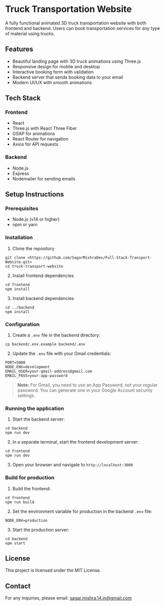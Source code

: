 #  Truck Transportation Website

A fully functional animated 3D truck transportation website with both frontend and backend. Users can book transportation services for any type of material using trucks.

## Features

- Beautiful landing page with 3D truck animations using Three.js
- Responsive design for mobile and desktop
- Interactive booking form with validation
- Backend server that sends booking data to your email
- Modern UI/UX with smooth animations

## Tech Stack

### Frontend
- React
- Three.js with React Three Fiber
- GSAP for animations
- React Router for navigation
- Axios for API requests

### Backend
- Node.js
- Express
- Nodemailer for sending emails

## Setup Instructions

### Prerequisites
- Node.js (v14 or higher)
- npm or yarn

### Installation

1. Clone the repository
```
git clone <https://github.com/SagarMishraDev/Full-Stack-Transport-Website.git>
cd truck-transport-website
```

2. Install frontend dependencies
```
cd frontend
npm install
```

3. Install backend dependencies
```
cd ../backend
npm install
```

### Configuration

1. Create a `.env` file in the backend directory:
```
cp backend/.env.example backend/.env
```

2. Update the `.env` file with your Gmail credentials:
```
PORT=5000
NODE_ENV=development
EMAIL_USER=your-gmail-address@gmail.com
EMAIL_PASS=your-app-password
```

> **Note:** For Gmail, you need to use an App Password, not your regular password. You can generate one in your Google Account security settings.

### Running the application

1. Start the backend server:
```
cd backend
npm run dev
```

2. In a separate terminal, start the frontend development server:
```
cd frontend
npm run dev
```

3. Open your browser and navigate to `http://localhost:3000`

### Build for production

1. Build the frontend:
```
cd frontend
npm run build
```

2. Set the environment variable for production in the backend `.env` file:
```
NODE_ENV=production
```

3. Start the production server:
```
cd backend
npm start
```

## License

This project is licensed under the MIT License.

## Contact

For any inquiries, please email: sagar.mishra.14.in@gmail.com 
